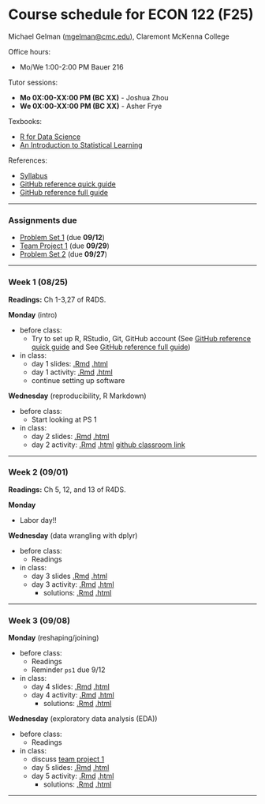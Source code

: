 Course schedule for ECON 122 (F25)
================

Michael Gelman (<mgelman@cmc.edu>), Claremont McKenna College

Office hours:

- Mo/We 1:00-2:00 PM Bauer 216

Tutor sessions:

- **Mo 0X:00-XX:00 PM (BC XX)** - Joshua Zhou
- **We 0X:00-XX:00 PM (BC XX)** - Asher Frye

Texbooks:

- [R for Data Science](http://r4ds.had.co.nz/)
- [An Introduction to Statistical Learning](https://hastie.su.domains/ISLR2/ISLRv2_corrected_June_2023.pdf.download.html)

References:

-   [Syllabus](ECON122_F2025_DataScience_StatisticalLearning.pdf)
-   [GitHub reference quick guide](https://github.com/econ122-f25/github-classroom-for-students)
-   [GitHub reference full guide ](https://happygitwithr.com/index.html)

------------------------------------------------------------------------
### Assignments due

- [Problem Set 1]() (due **09/12**)
- [Team Project 1]() (due **09/29**)
- [Problem Set 2]() (due **09/27**)
------------------------------------------------------------------------

### Week 1 (08/25)

**Readings:** Ch 1-3,27 of R4DS.

**Monday** (intro) 
-   before class:
    - Try to set up R, RStudio, Git, GitHub account (See [GitHub reference quick guide](https://github.com/econ122-f25/github-classroom-for-students) and See [GitHub reference full guide](https://happygitwithr.com/index.html))
-   in class: 
    -   day 1 slides: [.Rmd](slides/day1.Rmd) [.html](https://econ122-f25.github.io/home/slides/day1.html)
    -   day 1 activity: [.Rmd](activity/day1_activity.Rmd) [.html](activity/day1_activity.md) 
    -   continue setting up software

**Wednesday** (reproducibility, R Markdown)
-   before class:
    -   Start looking at PS 1
-   in class: 
    -   day 2 slides: [.Rmd](slides/day1.Rmd) [.html](https://econ122-f25.github.io/home/slides/day2.html)
    -   day 2 activity: [.Rmd](activities/day2_activity.Rmd) [.html](activities/day2_activity.md) [github classroom link](https://classroom.github.com/a/iWzl8Kr0)
    
------------------------------------------------------------------------
### Week 2 (09/01)

**Readings:**  Ch 5, 12, and 13 of R4DS.

**Monday** 

- Labor day!!

**Wednesday** (data wrangling with dplyr)

-   before class:
    -   Readings
-   in class: 
    -   day 3 slides [.Rmd](docs/day3_sslides.Rmd) [.html](https://econ122-f25.github.io/home/day3_slides.html)
    -   day 3 activity: [.Rmd](activities/day3_activity.Rmd) [.html](activities/day3_activity.md)
        -  solutions: [.Rmd](activities/solutions/day3_activity_sol.Rmd) [.html](activities/solutions/day3_activity_sol.md)

------------------------------------------------------------------------
### Week 3 (09/08)

**Monday** (reshaping/joining)

-   before class:
    - Readings
    - Reminder `ps1` due 9/12
-   in class: 
    -   day 4 slides: [.Rmd](docs/day4_ggplotSlides.Rmd) [.html](https://econ122-f25.github.io/home/day4_ggplotSlides.html)
    -   day 4 activity: [.Rmd](activities/day4_ggplotActivity.Rmd) [.html](activities/day4_ggplotActivity.md)
        -  solutions: [.Rmd](activities/solutions/day4_ggplotActivity_solution.Rmd) [.html](activities/solutions/day4_ggplotActivity_solution.md)

**Wednesday** (exploratory data analysis (EDA))

-   before class:
    -   Readings
-   in class: 
    -   discuss [team project 1](https://github.com/econ122-f25/teamproject1)
    -   day 5 slides: [.Rmd](docs/day5_moreggplotsSlides.Rmd) [.html](https://econ122-f25.github.io/home/day5_moreggplotsSlides.html)
    -   day 5 activity: [.Rmd](activities/day5_ggplotActivity_2.Rmd) [.html](activities/day5_ggplotActivity_2.md)
        -  solutions: [.Rmd](activities/solutions/day5_ggplotActivity_2_solution.Rmd) [.html](activities/solutions/day5_ggplotActivity_2_solution.md)

------------------------------------------------------------------------
